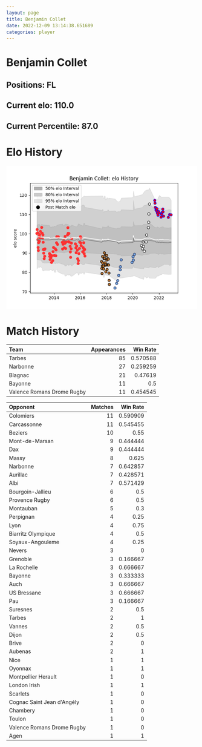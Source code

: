 ```yaml
---  
layout: page  
title: Benjamin Collet  
date: 2022-12-09 13:14:38.651689  
categories: player  
---
```

# Benjamin Collet

## Positions: FL

## Current elo: 110.0

## Current Percentile: 87.0

# Elo History


![elo history](history_BenjaminCollet.png)
# Match History


| Team                       |   Appearances |   Win Rate |
|:---------------------------|--------------:|-----------:|
| Tarbes                     |            85 |   0.570588 |
| Narbonne                   |            27 |   0.259259 |
| Blagnac                    |            21 |   0.47619  |
| Bayonne                    |            11 |   0.5      |
| Valence Romans Drome Rugby |            11 |   0.454545 |

| Opponent                   |   Matches |   Win Rate |
|:---------------------------|----------:|-----------:|
| Colomiers                  |        11 |   0.590909 |
| Carcassonne                |        11 |   0.545455 |
| Beziers                    |        10 |   0.55     |
| Mont-de-Marsan             |         9 |   0.444444 |
| Dax                        |         9 |   0.444444 |
| Massy                      |         8 |   0.625    |
| Narbonne                   |         7 |   0.642857 |
| Aurillac                   |         7 |   0.428571 |
| Albi                       |         7 |   0.571429 |
| Bourgoin-Jallieu           |         6 |   0.5      |
| Provence Rugby             |         6 |   0.5      |
| Montauban                  |         5 |   0.3      |
| Perpignan                  |         4 |   0.25     |
| Lyon                       |         4 |   0.75     |
| Biarritz Olympique         |         4 |   0.5      |
| Soyaux-Angouleme           |         4 |   0.25     |
| Nevers                     |         3 |   0        |
| Grenoble                   |         3 |   0.166667 |
| La Rochelle                |         3 |   0.666667 |
| Bayonne                    |         3 |   0.333333 |
| Auch                       |         3 |   0.666667 |
| US Bressane                |         3 |   0.666667 |
| Pau                        |         3 |   0.166667 |
| Suresnes                   |         2 |   0.5      |
| Tarbes                     |         2 |   1        |
| Vannes                     |         2 |   0.5      |
| Dijon                      |         2 |   0.5      |
| Brive                      |         2 |   0        |
| Aubenas                    |         2 |   1        |
| Nice                       |         1 |   1        |
| Oyonnax                    |         1 |   1        |
| Montpellier Herault        |         1 |   0        |
| London Irish               |         1 |   1        |
| Scarlets                   |         1 |   0        |
| Cognac Saint Jean d'Angély |         1 |   0        |
| Chambery                   |         1 |   0        |
| Toulon                     |         1 |   0        |
| Valence Romans Drome Rugby |         1 |   0        |
| Agen                       |         1 |   1        |